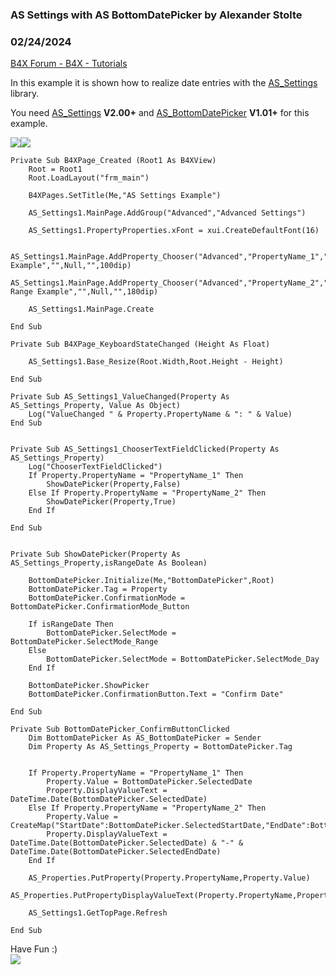 ###  AS Settings with AS BottomDatePicker by Alexander Stolte
### 02/24/2024
[B4X Forum - B4X - Tutorials](https://www.b4x.com/android/forum/threads/149566/)

In this example it is shown how to realize date entries with the [AS\_Settings](https://www.b4x.com/android/forum/threads/b4x-xui-as-settings.147435/#content) library.  
  
You need [AS\_Settings](https://www.b4x.com/android/forum/threads/b4x-xui-as-settings.147435/#content) **V2.00+** and [AS\_BottomDatePicker](https://www.b4x.com/android/forum/threads/b4x-xui-as-bottomdatepicker.149266/) **V1.01+** for this example.  
  
![](https://www.b4x.com/android/forum/attachments/144739)![](https://www.b4x.com/android/forum/attachments/144740)  
  

```B4X
Private Sub B4XPage_Created (Root1 As B4XView)  
    Root = Root1  
    Root.LoadLayout("frm_main")  
    
    B4XPages.SetTitle(Me,"AS Settings Example")  
    
    AS_Settings1.MainPage.AddGroup("Advanced","Advanced Settings")  
    
    AS_Settings1.PropertyProperties.xFont = xui.CreateDefaultFont(16)  
    
    AS_Settings1.MainPage.AddProperty_Chooser("Advanced","PropertyName_1","DatePicker Example","",Null,"",100dip)  
    AS_Settings1.MainPage.AddProperty_Chooser("Advanced","PropertyName_2","Date Range Example","",Null,"",180dip)  
    
    AS_Settings1.MainPage.Create  
    
End Sub  
  
Private Sub B4XPage_KeyboardStateChanged (Height As Float)  
    
    AS_Settings1.Base_Resize(Root.Width,Root.Height - Height)  
    
End Sub  
  
Private Sub AS_Settings1_ValueChanged(Property As AS_Settings_Property, Value As Object)  
    Log("ValueChanged " & Property.PropertyName & ": " & Value)  
End Sub  
  
  
Private Sub AS_Settings1_ChooserTextFieldClicked(Property As AS_Settings_Property)  
    Log("ChooserTextFieldClicked")  
    If Property.PropertyName = "PropertyName_1" Then  
        ShowDatePicker(Property,False)  
    Else If Property.PropertyName = "PropertyName_2" Then  
        ShowDatePicker(Property,True)  
    End If  
    
End Sub  
  
  
Private Sub ShowDatePicker(Property As AS_Settings_Property,isRangeDate As Boolean)  
    
    BottomDatePicker.Initialize(Me,"BottomDatePicker",Root)  
    BottomDatePicker.Tag = Property  
    BottomDatePicker.ConfirmationMode = BottomDatePicker.ConfirmationMode_Button  
    
    If isRangeDate Then  
        BottomDatePicker.SelectMode = BottomDatePicker.SelectMode_Range  
    Else  
        BottomDatePicker.SelectMode = BottomDatePicker.SelectMode_Day  
    End If  
    
    BottomDatePicker.ShowPicker  
    BottomDatePicker.ConfirmationButton.Text = "Confirm Date"  
    
End Sub  
  
Private Sub BottomDatePicker_ConfirmButtonClicked  
    Dim BottomDatePicker As AS_BottomDatePicker = Sender  
    Dim Property As AS_Settings_Property = BottomDatePicker.Tag  
  
    
    If Property.PropertyName = "PropertyName_1" Then  
        Property.Value = BottomDatePicker.SelectedDate  
        Property.DisplayValueText = DateTime.Date(BottomDatePicker.SelectedDate)  
    Else If Property.PropertyName = "PropertyName_2" Then  
        Property.Value = CreateMap("StartDate":BottomDatePicker.SelectedStartDate,"EndDate":BottomDatePicker.SelectedEndDate)  
        Property.DisplayValueText = DateTime.Date(BottomDatePicker.SelectedDate) & "-" & DateTime.Date(BottomDatePicker.SelectedEndDate)  
    End If  
    
    AS_Properties.PutProperty(Property.PropertyName,Property.Value)  
    AS_Properties.PutPropertyDisplayValueText(Property.PropertyName,Property.DisplayValueText)  
    
    AS_Settings1.GetTopPage.Refresh  
  
End Sub
```

  
  
Have Fun :)  
[![](https://www.b4x.com/android/forum/attachments/paypal-donate-button-png-clipart-png.79848/)](https://www.paypal.com/donate/?hosted_button_id=PBJGJWDDSM6ZG)